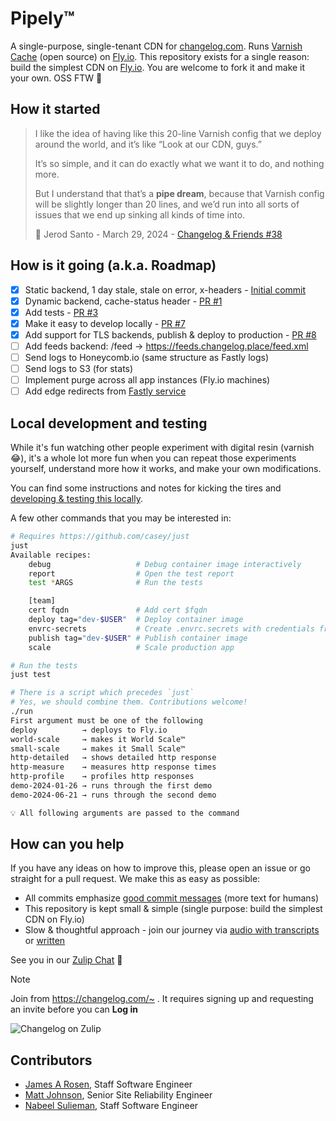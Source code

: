 # Pipely™️

A single-purpose, single-tenant CDN for [changelog.com](https://changelog.com).
Runs [Varnish Cache](https://varnish-cache.org/releases/index.html) (open
source) on [Fly.io](https://fly.io/changelog). This repository exists for a
single reason: build the simplest CDN on [Fly.io](https://fly.io/changelog).
You are welcome to fork it and make it your own. OSS FTW 💚

## How it started

> I like the idea of having like this 20-line Varnish config that we deploy
> around the world, and it’s like “Look at our CDN, guys.”
>
> It’s so simple, and it can do exactly what we want it to do, and nothing
> more.
>
> But I understand that that’s a <strong>pipe dream</strong>, because that
> Varnish config will be slightly longer than 20 lines, and we’d run into all
> sorts of issues that we end up sinking all kinds of time into.
>
> 🧢 Jerod Santo - March 29, 2024 - <a href="https://changelog.com/friends/38#transcript-208" target="_blank">Changelog & Friends #38</a>

## How is it going (a.k.a. Roadmap)

- [x] Static backend, 1 day stale, stale on error, x-headers - [Initial commit](https://github.com/thechangelog/pipely/commit/17d3899a52d9dc887efd7f49de92b24249431234)
- [x] Dynamic backend, cache-status header - [PR #1](https://github.com/thechangelog/pipely/pull/1)
- [x] Add tests - [PR #3](https://github.com/thechangelog/pipely/pull/3)
- [x] Make it easy to develop locally - [PR #7](https://github.com/thechangelog/pipely/pull/7)
- [x] Add support for TLS backends, publish & deploy to production - [PR #8](https://github.com/thechangelog/pipely/pull/8)
- [ ] Add feeds backend: /feed -> https://feeds.changelog.place/feed.xml
- [ ] Send logs to Honeycomb.io (same structure as Fastly logs)
- [ ] Send logs to S3 (for stats)
- [ ] Implement purge across all app instances (Fly.io machines)
- [ ] Add edge redirects from [Fastly service](https://manage.fastly.com/configure/services/7gKbcKSKGDyqU7IuDr43eG)

## Local development and testing

While it's fun watching other people experiment with digital resin (varnish
😂), it's a whole lot more fun when you can repeat those experiments yourself,
understand more how it works, and make your own modifications.

You can find some instructions and notes for kicking the tires and [developing
& testing this locally](docs/local_dev.md).

A few other commands that you may be interested in:

```bash
# Requires https://github.com/casey/just
just
Available recipes:
    debug                   # Debug container image interactively
    report                  # Open the test report
    test *ARGS              # Run the tests

    [team]
    cert fqdn               # Add cert $fqdn
    deploy tag="dev-$USER"  # Deploy container image
    envrc-secrets           # Create .envrc.secrets with credentials from 1Password
    publish tag="dev-$USER" # Publish container image
    scale                   # Scale production app

# Run the tests
just test

# There is a script which precedes `just`
# Yes, we should combine them. Contributions welcome!
./run
First argument must be one of the following
deploy          → deploys to Fly.io
world-scale     → makes it World Scale™
small-scale     → makes it Small Scale™
http-detailed   → shows detailed http response
http-measure    → measures http response times
http-profile    → profiles http responses
demo-2024-01-26 → runs through the first demo
demo-2024-06-21 → runs through the second demo

💡 All following arguments are passed to the command
```

## How can you help

If you have any ideas on how to improve this, please open an issue or go
straight for a pull request. We make this as easy as possible:
- All commits emphasize [good commit messages](https://cbea.ms/git-commit/) (more text for humans)
- This repository is kept small & simple (single purpose: build the simplest CDN on Fly.io)
- Slow & thoughtful approach - join our journey via [audio with transcripts](https://changelog.com/topic/kaizen) or [written](https://github.com/thechangelog/changelog.com/discussions/categories/kaizen)

See you in our [Zulip Chat](https://changelog.zulipchat.com/) 👋

> [!NOTE]
> Join from <https://changelog.com/~> . It requires signing up and requesting an invite before you can **Log in**

![Changelog on Zulip](./changelog.zulipchat.png)

## Contributors

- [James A Rosen](https://www.jamesarosen.com/now), Staff Software Engineer
- [Matt Johnson](https://github.com/mttjohnson), Senior Site Reliability Engineer
- [Nabeel Sulieman](https://github.com/nabsul), Staff Software Engineer
